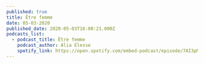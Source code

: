 ```yaml
---
published: true
title: Être femme
date: 05-03-2020
published_date: 2020-05-03T16:00:21.000Z
podcasts_list:
  - podcast_title: Être femme
    podcast_author: Alia Elesse
    spotify_link: https://open.spotify.com/embed-podcast/episode/7AI3pMeh1feLP16EJWMl7X
---
```

